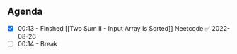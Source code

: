 ## Agenda
- [x] 00:13 - Finshed [[Two Sum II - Input Array Is Sorted]] Neetcode ✅ 2022-08-26
- [ ] 00:14 - Break